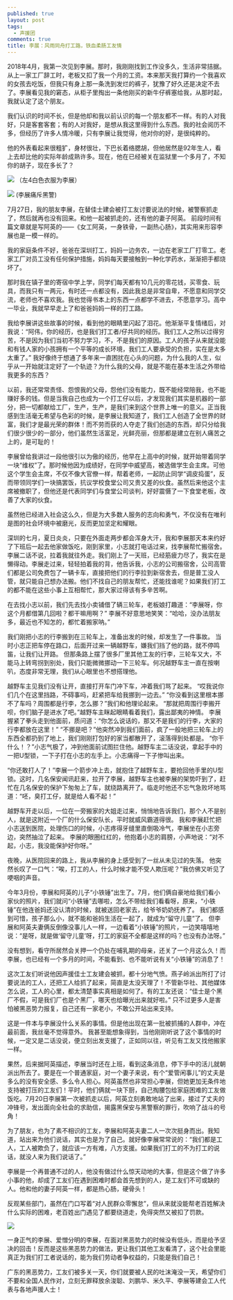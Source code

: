 ```yaml
---
published: true
layout: post
tags:
  - 声援团
comments: true
title: 李展：风雨同舟打工路，铁血柔肠工友情
---
```


2018年4月，我第一次见到李展。那时，我刚刚找到工作没多久，生活非常拮据。从上一家工厂辞工时，老板又扣了我一个月的工资。本来那天我打算约一个我喜欢的女孩去吃饭，但我只有身上那一条洗到发烂的裤子，犹豫了好久还是决定不去了。李展看见我的窘态，从柜子里掏出一条他刚买的新牛仔裤塞给我，从那时起，我就认定了这个朋友。

我们认识的时间不长，但是他却和我以前认识的每一个朋友都不一样。有的人对我好，只是客套客套；有的人对我好，是想从我这里得到什么东西。我的社会阅历不多，但经历了许多人情冷暖，只有李展让我觉得，他对你的好，是很纯粹的。

他的外表看起来很粗犷，身材很壮，下巴长着络腮胡，但他居然是92年生人，看上去却比他的实际年龄成熟许多。现在，他在已经被关在监狱里一个多月了，不知你的胡子，现在多长了？

![](https://photo.ishield.cn/pic/5b8a88b09dc6d6061139f61f)
（左4白色衣服为李展）

![](https://photo.ishield.cn/pic/5b8a88b99dc6d6061139f621)
(李展痛斥黑警)

7月27日，我的朋友李展，在替佳士建会被打工友讨要说法的时候，被警察抓走了，然后就再也没有回来。和他一起被抓走的，还有他的妻子阿英。
前段时间有篇文章就是写阿英的——《女工阿英，一身铁骨，一副热心肠》，其实用来形容李展也是一模一样的。

我的家庭条件不好，爸爸在深圳打工，妈妈一边务农，一边在老家工厂打零工。老家工厂对员工没有任何保护措施，妈妈每天要接触到一种化学药水，渐渐把手都烧坏了。

那时我在镇子里的寄宿中学上学，同学们每天都有10几元的零花钱，买零食、玩具，而我只有一两元，有时还一点都没有，因此我总是非常自卑，不愿意和同学交流，老师也不喜欢我。我也觉得书本上的东西一点都学不进去，不愿意学习。高中一毕业，我就早早走上了和爸爸妈妈一样的打工路。

我给李展讲这些故事的时候，看到他的眼睛里闪起了泪花。他渐渐平复情绪后，对我说：“阿伟，你的经历，也是我们打工者/仔共同的经历。我们工人之所以过得穷苦，不是因为我们当初不努力学习，不，不是我们的原因。工人的孩子从来就没能和有钱人家的小孩拥有一个平等的成长环境，我们工人要承受的负担，实在是太多太重了。”
我好像终于想通了多年来一直困扰在心头的问题，为什么我的人生，似乎从一开始就注定好了一个轨迹？为什么我的父母，就是不能在基本生活之外带给我更多的东西？

以前，我还常常责怪、怨恨我的父母，怨他们没有能力，既不能经常陪我，也不能赚好多的钱。但是当我自己也成为一个打工仔以后，才发现我们其实是机器的一部分，把一切都献给工厂，生产，生产，是我们来到这个世界上唯一的意义。正当我感到生活毫无希望与色彩的时候，是李展让我知道了，我们工人创造了全世界的财富，我们才是最光荣的群体！而不劳而获的人夺走了我们创造的东西，却只分给我们很少很少的一部分，他们虽然生活富足，光鲜亮丽，但那都是建立在别人痛苦之上的，是可耻的！

李展曾给我讲过一段他很引以为傲的经历，他早在上高中的时候，就开始带着同学一块“维权”了。那时候他因为成绩好，在同学中威望高，被选做学生会主席。可他这个学生会主席，不仅不像大官僚一样，帮着老师，一起防止同学“调皮捣蛋”，反而带领同学们一块搞罢饭，抗议学校食堂公司又贵又差的伙食。虽然后来他这个主席被撤职了，但他还是代表同学们与食堂公司谈判，好好震慑了一下食堂老板，改善了大家的伙食。

虽然他已经进入社会这么久，但是为大多数人服务的志向和勇气，不仅没有在唯利是图的社会环境中被磨光，反而更加坚定和耀眼。

深圳的七月，夏日炎炎，只要在外面走两步都会浑身大汗，我和李展那天本来约好了下班后一起去他家做饭吃，刚到家里，小志就打电话过来，找李展帮忙搬宿舍。李展二话不说，拉着我就往外走。我们刚上了一天班，已经筋疲力尽了，我实在是懒得动。李展走过来，轻轻拍着我的背，他告诉我，小志的公司搬宿舍，公司高管们都是公司免费包了一辆卡车，直接把他们的行李拉到新宿舍去，但是普工没人管，就只能自己想办法搬。他们不找自己的朋友帮忙，还能找谁呢？如果我们打工的都不能在这些小事上互相帮忙，那大家过得该有多辛苦啊。

在去找小志以前，我们先去找小卖铺借了辆三轮车，老板娘打趣道：“李展呀，你这个月都借第几回啦？都干嘛用啊？”
李展不好意思地笑笑：“哈哈，没办法朋友多，最近也不知怎的，都忙着搬家呐。”

我们刚把小志的行李搬到在三轮车上，准备出发的时候，却发生了一件事故。
当时小志正把车停在路口，后面开过来一辆越野车，嫌我们挡了他的路，就不停鸣笛，让我们让开路。
但那条路上摆了很多厂里其他工友的行李，三轮车又大，不能马上转弯拐到别处，我们只能微微挪动一下三轮车。何况越野车主一直在按喇叭，态度非常无理，我们从心眼里也不想搭理他。

越野车主见我们没有让开，直接打开车门冲下车，冲着我们骂了起来。
“哎我说你们几个在这里挡路，不碍事吗，赶紧把车给我挪到一边去。”
“你没看到这里根本挪不了车吗？周围都是行李，怎么挪？”我们和他理论起来。
“那就把周围行李搬开呗，你们脑子是进水了吧。”越野车主眯起眼睛看着我们，露出鄙夷的神情。
李展握紧了拳头走到他面前，质问道：“你怎么说话的，那又不是我们的行李，大家的行李都放在这里！”
“不挪是吧？”他突然冲到我们面前，疯了一般地把三轮车上的东西全都扔到了地上，我们刚刚打包好的家当都散开了，滚落得到处都是。
“你干什么！？”小志气极了，冲到他面前试图拦住他。越野车主二话没说，拿起手中的一把U型锁，一下子打在小志的左手上。小志痛得一下子惨叫出来。

“你还敢打人了！”李展一个箭步冲上去，就抱住了越野车主，要抢回他手里的U型锁。这时，几名保安闻讯赶来，拉开了李展，越野车主也被李展的架势吓到了，赶忙在几名保安的保护下匆匆上了车，就绕路离开了。临走时他还不忘气急败坏地骂道：“呸，臭打工仔，就是给人看不起！”

越野车开走以后，一位在一旁搬家的大姐走过来，悄悄地告诉我们，那个人不是别人，就是这附近一个厂的什么保安队长，平时就威风霸道得很。
我和李展赶忙把小志送到医院，处理伤口的时候，小志疼得牙缝里直倒吸冷气，李展坐在小志旁边，突然抽泣了起来。
李展的眼圈红红的，他抱着小志的肩膀，小声地说：“对不起，小志，我没能保护好你呀。”

夜晚，从医院回来的路上，我从李展的身上感受到了一丝从未见过的失落。
他突然长叹了一口气：“唉，打工的人，什么时候才能不受人欺压呢？”我仿佛又听见了哽咽的声音。

今年3月份，李展和阿英的儿子“小铁锤”出生了。7月，他们俩自豪地给我们看小家伙的照片，我们就问“小铁锤”去哪啦，怎么不带给我们看看呀，原来，“小铁锤”在他连爸妈还没认清的时候，就被送回老家去，给爷爷奶奶抚养了。
我们都感到可惜，孩子那么小，就不能和爸妈生活在一起了，就成为“留守儿童”了。
但李展和阿英夫妻俩反倒像没事儿人一样，一边看着“小铁锤”的照片，一边笑嘻嘻地说：“是呀，就是做‘留守儿童’呀，打工的家庭不全都是这样的吗？也没有办法呀。”

没有想到，看守所居然会关押一个仍处在哺乳期的母亲，还关了一个月这么久！而李展，也已经有一个多月的时间，不能看到、也不能听说有关“小铁锤”的消息了！

这次工友们听说他因声援佳士工友建会被抓，都十分地气愤。燕子岭派出所打了讨要说法的工人，还把工人给抓了起来，简直是太没天理了！不管新华社、其他媒体怎么说，工人的心里，都太清楚事实真相是如何了。有的工友还说：“佳士是个黑厂不假，可是我们厂也是个黑厂，哪天也给曝光出来就好啦。”
只不过更多人是害怕被黑恶势力报复，自己还有一家老小，不敢公开站出来支持。

这是一件本与李展没什么关系的事情。但是他出现在第一批被抓捕的人群中，冲在最前面，我丝毫不觉得意外。
我甚至能想象得到，当他刚刚听说了这个事情的时候，一定又是二话没说，便立刻出发支援了，正如同以往，听见有工友又找他搬家一样。

果然，后来据阿英描述，李展当时还在上班，看到这条消息，停下手中的活儿就朝派出所去了。要是在一个普通家庭，对一个妻子来说，有个“爱管闲事儿”的丈夫是多么的没有安全感、多么令人担心。阿英虽然也非常担心李展，但她更加无条件地支持被打压的工友们！平时，他们俩就一块下厨，自己掏腰包给家庭困难的工友做饭吃。7月20日李展第一次被抓走以后，阿英立刻勇敢地站了出来，接过了丈夫的冲锋号，发出面向全社会的求助信，揭露黑保安与黑警察的罪行，吹响了战斗的号角！

为了朋友，也为了素不相识的工友，李展和阿英夫妻二人一次次挺身而出。我知道，站出来为他们说话，其实也是为了自己。就好像李展常常说的：“我们都是工人，工人被欺负了，就应该一方有难，八方支援。如果我们打工的不为打工的说话，就没人来为我们说话了。”

李展是一个再普通不过的人，他没有做过什么惊天动地的大事，但是这个做了许多小事的他，却成了工友们在遇到困难时都会首先想到的人，是工友们不可或缺的人。他和他的妻子阿英一样，都是热心肠，硬骨头！

反观某些部门，虽然在门口写着“对人民群众零懈怠”，但从来就没能帮老百姓解决什么实际的困难，老百姓出门遇见了都要绕道走，免得突然又被扣了罚款。

![](https://photo.ishield.cn/pic/5b8a88eb9dc6d6061139f622)

一身正气的李展、爱憎分明的李展，在面对黑恶势力的时候没有低头，而是给予坚决的回击！反而是这些黑恶势力的做法，更让我们其他工友看清了，这个社会里能真正为我们打工者说话的，能为我们劳动者争权益的，只能是我们自己！

广东的黑恶势力，工友们被多关一天，你们就要被人民的吐沫淹没一天，希望你们不要和全国人民作对，立刻无罪释放余浚聪、刘鹏华、米久平、李展等建会工人代表与各地声援人士！
